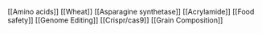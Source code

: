 [[Amino acids]]
[[Wheat]]
[[Asparagine synthetase]]
[[Acrylamide]]
[[Food safety]]
[[Genome Editing]]
[[Crispr/cas9]]
[[Grain Composition]]
